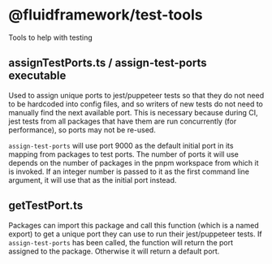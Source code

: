 # @fluidframework/test-tools

Tools to help with testing

## assignTestPorts.ts / assign-test-ports executable

Used to assign unique ports to jest/puppeteer tests so that they do not need to be hardcoded into config files,
and so writers of new tests do not need to manually find the next available port.
This is necessary because during CI, jest tests from all packages that have them are run concurrently (for performance),
so ports may not be re-used.

`assign-test-ports` will use port 9000 as the default initial port in its mapping from packages to test ports.
The number of ports it will use depends on the number of packages in the pnpm workspace from which it is invoked.
If an integer number is passed to it as the first command line argument, it will use that as the initial port instead.

## getTestPort.ts

Packages can import this package and call this function (which is a named export) to get a unique port they can use
to run their jest/puppeteer tests.
If `assign-test-ports` has been called, the function will return the port assigned to the package.
Otherwise it will return a default port.
